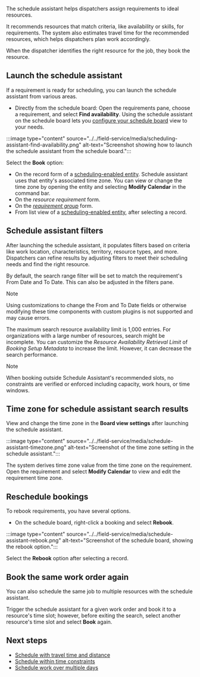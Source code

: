 The schedule assistant helps dispatchers assign requirements to ideal resources.

It recommends resources that match criteria, like availability or skills, for requirements. The system also estimates travel time for the recommended resources, which helps dispatchers plan work accordingly.

When the dispatcher identifies the right resource for the job, they book the resource.

## Launch the schedule assistant

If a requirement is ready for scheduling, you can launch the schedule assistant from various areas.

- Directly from the schedule board: Open the requirements pane, choose a requirement, and select **Find availability**. Using the schedule assistant on the schedule board lets you [configure your schedule board](../../field-service/work-with-schedule-board.md) view to your needs.

:::image type="content" source="../../field-service/media/scheduling-assistant-find-availability.png" alt-text="Screenshot showing how to launch the schedule assistant from the schedule board.":::

Select the **Book** option:

- On the record form of a [scheduling-enabled entity](../../field-service/schedule-new-entity.md). Schedule assistant uses that entity's associated time zone. You can view or change the time zone by opening the entity and selecting **Modify Calendar** in the command bar.
- On the *resource requirement* form.
- On the *[requirement group](../../field-service/multi-resource-scheduling-requirement-groups.md)* form.
- From list view of a [scheduling-enabled entity](../../field-service/schedule-new-entity.md), after selecting a record.

## Schedule assistant filters

After launching the schedule assistant, it populates filters based on criteria like work location, characteristics, territory, resource types, and more. Dispatchers can refine results by adjusting filters to meet their scheduling needs and find the right resource.

By default, the search range filter will be set to match the requirement's From Date and To Date. This can also be adjusted in the filters pane. 

> [!NOTE]
> Using customizations to change the From and To Date fields or otherwise modifying these time components with custom plugins is not supported and may cause errors.   

The maximum search resource availability limit is 1,000 entries. For organizations with a large number of resources, search might be incomplete. You can customize the *Resource Availability Retrieval Limit* of *Booking Setup Metadata* to increase the limit. However, it can decrease the search performance.

> [!NOTE]
>  When booking outside Schedule Assistant's recommended slots, no constraints are verified or enforced including capacity, work hours, or time windows.

## Time zone for schedule assistant search results

View and change the time zone in the **Board view settings** after launching the schedule assistant.

:::image type="content" source="../../field-service/media/schedule-assistant-timezone.png" alt-text="Screenshot of the time zone setting in the schedule assistant.":::

The system derives time zone value from the time zone on the requirement. Open the requirement and select **Modify Calendar** to view and edit the requirement time zone.

## Reschedule bookings

To rebook requirements, you have several options.

- On the schedule board, right-click a booking and select **Rebook**.

:::image type="content" source="../../field-service/media/schedule-assistant-rebook.png" alt-text="Screenshot of the schedule board, showing the rebook option.":::

Select the **Rebook** option after selecting a record.

## Book the same work order again

You can also schedule the same job to multiple resources with the schedule assistant.

Trigger the schedule assistant for a given work order and book it to a resource's time slot; however, before exiting the search, select another resource's time slot and select **Book** again.

## Next steps

- [Schedule with travel time and distance](/dynamics365/field-service/schedule-with-travel-time)
- [Schedule within time constraints](/dynamics365/field-service/schedule-time-constraints)
- [Schedule work over multiple days](/dynamics365/field-service/schedule-multi-day-work)
